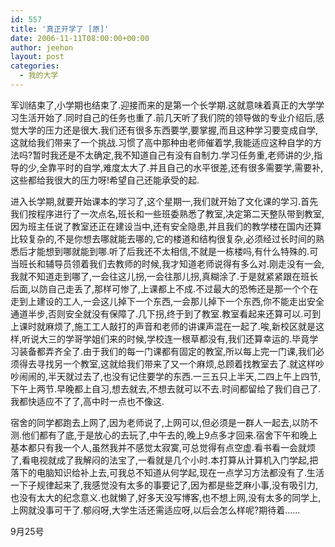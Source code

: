 ```yaml
---
id: 557
title: '真正开学了 [原]'
date: 2006-11-11T08:00:00+00:00
author: jeehon
layout: post
categories:
  - 我的大学
---
```

军训结束了,小学期也结束了.迎接而来的是第一个长学期.这就意味着真正的大学学习生活开始了.同时自己的任务也重了.前几天听了我们院的领导做的专业介绍后,感觉大学的压力还是很大.我们还有很多东西要学,要掌握,而且这种学习要变成自学,这就给我们带来了一个挑战.习惯了高中那种由老师催着学,我能适应这种自学的方法吗?暂时我还是不太确定,我不知道自己有没有自制力.学习任务重,老师讲的少,指导的少,全靠平时的自学,难度太大了.并且自己的水平很差,还有很多需要学,需要补,这些都给我很大的压力呀!希望自己还能承受的起.

进入长学期,就要开始课本的学习了,这个星期一,我们就开始了文化课的学习.首先我们按程序进行了一次点名,班长和一些班委熟悉了教室,决定第二天整队带到教室,因为班主任说了教室还正在建设当中,还有安全隐患,并且我们的教学楼在国内还算比较复杂的,不是你想去哪就能去哪的,它的楼道和结构很复杂,必须经过长时间的熟悉后才能想到哪就能到哪.听了后我还不太相信,不就是一栋楼吗,有什么特殊的.可当班长和辅导员领着我们去教师的时候,我才知道老师说得有多么对.刚走没有一会,我就不知道走到哪了,一会往这儿拐,一会往那儿拐,真糊涂了.于是就紧紧跟在班长后面,以防自己走丢了,那样可惨了,上课都上不成.不过最大的恐怖还是那一个个在走到上建设的工人,一会这儿掉下一个东西,一会那儿掉下一个东西,你不能走出安全通道半步,否则安全就没有保障了.几下拐,终于到了教室.教室看起来还算可以.可到上课时就麻烦了,施工工人敲打的声音和老师的讲课声混在一起了.唉,新校区就是这样,听说大三的学哥学姐们来的时候,学校连一根草都没有,我们还算幸运的.毕竟学习装备都弄齐全了.由于我们的每一门课都有固定的教室,所以每上完一门课,我们必须得去寻找另一个教室,这就给我们带来了又一个麻烦,总顾着找教室去了.就这样吵吵闹闹的,半天就过去了,也没有记住要学的东西.一三五只上半天,二四上午上四节,下午上两节.早晚都上自习,想去就去,不想去就可以不去.时间都留给了我们自己了.我都快适应不了了,高中时一点也不像这.

宿舍的同学都跑去上网了,因为老师说了,上网可以,但必须是一群人一起去,以防不测.他们都有了底,于是放心的去玩了,中午去的,晚上9点多才回来.宿舍下午和晚上基本都只有我一个人,虽然我并不感觉太寂寞,可总觉得有点空虚.看书看一会就烦了,看电视就成了我解闷的法宝了,一看就是几个小时.本打算从计算机入门学起,把落下的电脑知识给补上去,可我总不知道从何学起,现在一点学习方法都没有了.生活一下子规律起来了,我感觉没有太多的事要记了,因为都是些芝麻小事,没有吸引力,也没有太大的纪念意义.也就懒了,好多天没写博客,也不想上网,没有太多的同学上,上网就没事可干了.郁闷呀,大学生活还需适应呀,以后会怎么样呢?期待着&#8230;&#8230;
                                                                                                   
9月25号
